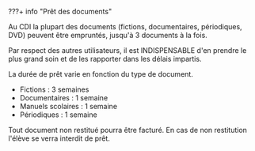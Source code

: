 ???+ info "Prêt des documents"
        
  Au CDI la plupart des documents (fictions, documentaires, périodiques, DVD) peuvent être  empruntés, jusqu'à 3 documents à la fois.

Par respect des autres utilisateurs, il est INDISPENSABLE d'en prendre le plus grand soin et de les rapporter dans les délais impartis.
 
La durée de prêt varie en fonction du type de document.
 
- Fictions : 3 semaines
- Documentaires : 1 semaine
- Manuels scolaires : 1 semaine
- Périodiques : 1 semaine 

Tout document non restitué pourra être facturé.
En cas de non restitution l'élève se verra interdit de prêt.
